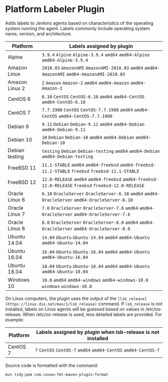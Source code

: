 # Platform Labeler Plugin

Adds labels to Jenkins agents based on characteristics of the operating system running the agent.
Labels commonly include operating system name, version, and architecture.

| Platform         | Labels assigned by plugin                                                                            |
| ---------------- | ---------------------------------------------------------------------------------------------------- |
| Alpine           | `3.9.4` `Alpine` `Alpine-3.9.4` `amd64` `amd64-Alpine` `amd64-Alpine-3.9.4`                          |
| Amazon Linux     | `2018.03` `AmazonAMI` `AmazonAMI-2018.03` `amd64` `amd64-AmazonAMI` `amd64-AmazonAMI-2018.03`        |
| Amazon Linux 2   | `2` `Amazon` `Amazon-2` `amd64` `amd64-Amazon` `amd64-Amazon-2`                                      |
| CentOS 6         | `6.10` `CentOS` `CentOS-6.10` `amd64` `amd64-CentOS` `amd64-CentOS-6.10`                             |
| CentOS 7         | `7.7.1908` `CentOS` `CentOS-7.7.1908` `amd64` `amd64-CentOS` `amd64-CentOS-7.7.1908`                 |
| Debian 9         | `9.11` `Debian` `Debian-9.11` `amd64` `amd64-Debian` `amd64-Debian-9.11`                             |
| Debian 10        | `10` `Debian` `Debian-10` `amd64` `amd64-Debian` `amd64-Debian-10`                                   |
| Debian testing   | `testing` `Debian` `Debian-testing` `amd64` `amd64-Debian` `amd64-Debian-testing`                    |
| FreeBSD 11       | `11.1-STABLE` `amd64` `amd64-freebsd` `amd64-freebsd-11.1-STABLE` `freebsd` `freebsd-11.1-STABLE`    |
| FreeBSD 12       | `12.0-RELEASE` `amd64` `amd64-freebsd` `amd64-freebsd-12.0-RELEASE` `freebsd` `freebsd-12.0-RELEASE` |
| Oracle Linux 6   | `6.10` `OracleServer` `OracleServer-6.10` `amd64` `amd64-OracleServer` `amd64-OracleServer-6.10`     |
| Oracle Linux 7   | `7.6` `OracleServer` `OracleServer-7.6` `amd64` `amd64-OracleServer` `amd64-OracleServer-7.6`        |
| Oracle Linux 8   | `8.0` `OracleServer` `OracleServer-8.0` `amd64` `amd64-OracleServer` `amd64-OracleServer-8.0`        |
| Ubuntu 14.04     | `14.04` `Ubuntu` `Ubuntu-14.04` `amd64` `amd64-Ubuntu` `amd64-Ubuntu-14.04`                          |
| Ubuntu 16.04     | `16.04` `Ubuntu` `Ubuntu-16.04` `amd64` `amd64-Ubuntu` `amd64-Ubuntu-16.04`                          |
| Ubuntu 18.04     | `18.04` `Ubuntu` `Ubuntu-18.04` `amd64` `amd64-Ubuntu` `amd64-Ubuntu-18.04`                          |
| Windows 10       | `10.0` `amd64` `amd64-windows` `amd64-windows-10.0` `windows` `windows-10.0`                         |

On Linux computers, the plugin uses the output of the `[lsb_release](https://linux.die.net/man/1/lsb_release)` command.
If `lsb_release` is not installed, labels on Linux agents will be guessed based on values in /etc/os-release.
When /etc/os-release is used, less detailed labels are provided.
For example:

| Platform         | Labels assigned by plugin when lsb-release is not installed     |
| ---------------- | --------------------------------------------------------------- |
| CentOS 7         | `7` `CentOS` `CentOS-7` `amd64` `amd64-CentOS` `amd64-CentOS-7` |

Source code is formatted with the command:

    mvn tidy:pom com.coveo:fmt-maven-plugin:format
